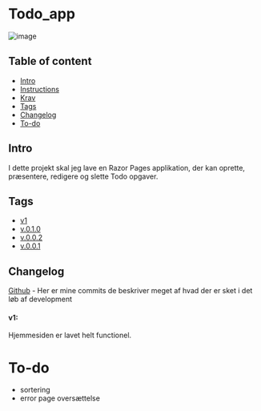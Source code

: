 # Todo_app
![image](https://user-images.githubusercontent.com/69219123/191427232-02662ce4-3cd7-41e1-84b9-d548e32c37db.png)



## Table of content
* [Intro](#Intro)
* [Instructions](#Instructions)
* [Krav](#Krav)
* [Tags](#Tags)
* [Changelog](#Changelog)
* [To-do](#To-do)





## Intro

I dette projekt skal jeg lave en Razor Pages applikation, der kan oprette, præsentere, redigere og slette Todo opgaver.





## Tags

* [v1](https://github.com/failbreak/Todo_App/tree/V1.0)
* [v.0.1.0](https://github.com/failbreak/Todo_App/tree/V0.1.0)
* [v.0.0.2](https://github.com/failbreak/Todo_App/tree/V0.0.2)
* [v.0.0.1](https://github.com/failbreak/Todo_App/tree/V0.0.1)
## Changelog
[Github](https://github.com/failbreak/Todo_App/commit) - Her er mine commits de beskriver meget af hvad der er sket i det løb af development

#### v1:
Hjemmesiden er lavet helt functionel.


# To-do

* sortering
* error page oversættelse

